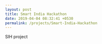 ```yaml
---
layout: post
title: Smart India Hackathon
date: 2019-04-04 08:32:41 +0530
permalink: /projects/Smart-India-Hackathon
---
```



SIH project